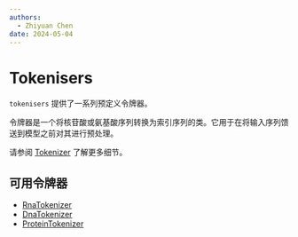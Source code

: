 ```yaml
---
authors:
  - Zhiyuan Chen
date: 2024-05-04
---
```


# Tokenisers

`tokenisers` 提供了一系列预定义令牌器。

令牌器是一个将核苷酸或氨基酸序列转换为索引序列的类。它用于在将输入序列馈送到模型之前对其进行预处理。

请参阅 [Tokenizer](https://huggingface.co/docs/transformers/main/en/main_classes/tokenizer) 了解更多细节。

## 可用令牌器

- [RnaTokenizer](tokenisers/rna.md)
- [DnaTokenizer](tokenisers/dna.md)
- [ProteinTokenizer](tokenisers/protein.md)

